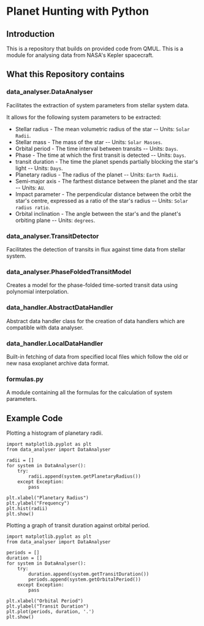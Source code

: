 # Planet Hunting with Python

## Introduction

This is a repository that builds on provided code from QMUL. This is a module for analysing data from NASA's Kepler spacecraft.

## What this Repository contains
### data_analyser.DataAnalyser
Facilitates the extraction of system parameters from stellar system data.

It allows for the following system parameters to be extracted:
  - Stellar radius - The mean volumetric radius of the star -- Units: `Solar Radii`.
  - Stellar mass - The mass of the star -- Units: `Solar Masses`.
  - Orbital period - The time interval between transits -- Units: `Days`.
  - Phase - The time at which the first transit is detected -- Units: `Days`.
  - transit duration - The time the planet spends partially blocking the star's light -- Units: `Days`.
  - Planetary radius - The radius of the planet -- Units: `Earth Radii`.
  - Semi-major axis - The farthest distance between the planet and the star -- Units: `AU`.
  - Impact parameter - The perpendicular distance between the orbit the star's centre, expressed as a ratio of 
  the star's radius -- Units: `Solar radius ratio`.
  - Orbital inclination - The angle between the star's and the planet's orbiting plane -- Units: `degrees`.

### data_analyser.TransitDetector
Facilitates the detection of transits in flux against time data from stellar system.

### data_analyser.PhaseFoldedTransitModel
Creates a model for the phase-folded time-sorted transit data using polynomial interpolation.

### data_handler.AbstractDataHandler
Abstract data handler class for the creation of data handlers which are compatible with data analyser.

### data_handler.LocalDataHandler
Built-in fetching of data from specified local files which follow the old or new nasa exoplanet archive data format.

### formulas.py
A module containing all the formulas for the calculation of system parameters.

## Example Code
Plotting a histogram of planetary radii.
```
import matplotlib.pyplot as plt
from data_analyser import DataAnalyser

radii = []
for system in DataAnalyser():
    try:
        radii.append(system.getPlanetaryRadius())
    except Exception:
        pass

plt.xlabel("Planetary Radius")
plt.ylabel("Frequency")
plt.hist(radii)
plt.show()
```

Plotting a graph of transit duration against orbital period.
```
import matplotlib.pyplot as plt
from data_analyser import DataAnalyser

periods = []
duration = []
for system in DataAnalyser():
    try:
        duration.append(system.getTransitDuration())
        periods.append(system.getOrbitalPeriod())
    except Exception:
        pass

plt.xlabel("Orbital Period")
plt.ylabel("Transit Duration")
plt.plot(periods, duration, '.')
plt.show()
```
